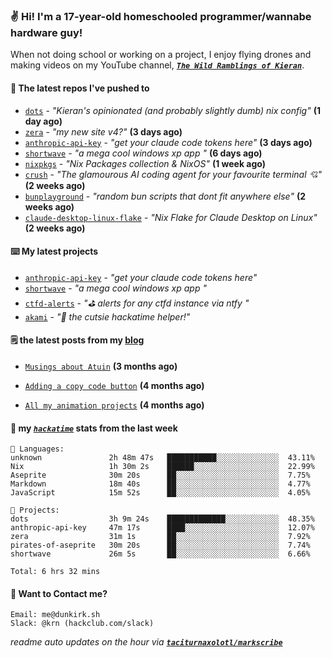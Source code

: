 ### ✌️ Hi! I'm a 17-year-old homeschooled programmer/wannabe hardware guy!

When not doing school or working on a project, I enjoy flying drones and making videos on my YouTube channel, [**_`The Wild Ramblings of Kieran`_**](https://youtube.com/@kieran.rambles).

#### 👷 The latest repos I've pushed to

- [`dots`](https://github.com/taciturnaxolotl/dots) - _"Kieran's opinionated (and probably slightly dumb) nix config"_ **(1 day ago)**
- [`zera`](https://github.com/taciturnaxolotl/zera) - _"my new site v4?"_ **(3 days ago)**
- [`anthropic-api-key`](https://github.com/taciturnaxolotl/anthropic-api-key) - _"get your claude code tokens here"_ **(3 days ago)**
- [`shortwave`](https://github.com/taciturnaxolotl/shortwave) - _"a mega cool windows xp app "_ **(6 days ago)**
- [`nixpkgs`](https://github.com/NixOS/nixpkgs) - _"Nix Packages collection & NixOS"_ **(1 week ago)**
- [`crush`](https://github.com/charmbracelet/crush) - _"The glamourous AI coding agent for your favourite terminal 💘"_ **(2 weeks ago)**
- [`bunplayground`](https://github.com/taciturnaxolotl/bunplayground) - _"random bun scripts that dont fit anywhere else"_ **(2 weeks ago)**
- [`claude-desktop-linux-flake`](https://github.com/k3d3/claude-desktop-linux-flake) - _"Nix Flake for Claude Desktop on Linux"_ **(2 weeks ago)**

#### ⌨️ My latest projects

- [`anthropic-api-key`](https://github.com/taciturnaxolotl/anthropic-api-key) - _"get your claude code tokens here"_
- [`shortwave`](https://github.com/taciturnaxolotl/shortwave) - _"a mega cool windows xp app "_
- [`ctfd-alerts`](https://github.com/taciturnaxolotl/ctfd-alerts) - _"⛳ alerts for any ctfd instance via ntfy "_
- [`akami`](https://github.com/taciturnaxolotl/akami) - _"🌷 the cutsie hackatime helper!"_

#### 🗒️ the latest posts from my [blog](https://dunkirk.sh)

- [`Musings about Atuin`](https://dunkirk.sh/blog/atuin/) **(3 months ago)**

- [`Adding a copy code button`](https://dunkirk.sh/blog/adding-a-copy-button/) **(4 months ago)**

- [`All my animation projects`](https://dunkirk.sh/blog/my-animations/) **(4 months ago)**



#### 📡 my [_`hackatime`_](https://waka.hackclub.com) stats from the last week

```text
💾 Languages:
unknown               2h 48m 47s   ███████████░░░░░░░░░░░░░░  43.11%
Nix                   1h 30m 2s    ██████░░░░░░░░░░░░░░░░░░░  22.99%
Aseprite              30m 20s      ██░░░░░░░░░░░░░░░░░░░░░░░  7.75%
Markdown              18m 40s      ██░░░░░░░░░░░░░░░░░░░░░░░  4.77%
JavaScript            15m 52s      ██░░░░░░░░░░░░░░░░░░░░░░░  4.05%

💼 Projects:
dots                  3h 9m 24s    █████████████░░░░░░░░░░░░  48.35%
anthropic-api-key     47m 17s      ████░░░░░░░░░░░░░░░░░░░░░  12.07%
zera                  31m 1s       ██░░░░░░░░░░░░░░░░░░░░░░░  7.92%
pirates-of-aseprite   30m 20s      ██░░░░░░░░░░░░░░░░░░░░░░░  7.74%
shortwave             26m 5s       ██░░░░░░░░░░░░░░░░░░░░░░░  6.66%

Total: 6 hrs 32 mins
```

#### 📮 Want to Contact me?

```text
Email: me@dunkirk.sh
Slack: @krn (hackclub.com/slack)
```

_readme auto updates on the hour via [**`taciturnaxolotl/markscribe`**](https://github.com/taciturnaxolotl/markscribe)_
